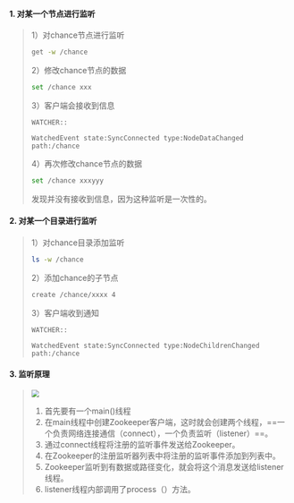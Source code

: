 #### 1. 对某一个节点进行监听

>1）对chance节点进行监听
>
>``` bash
>get -w /chance
>```
>
>2）修改chance节点的数据
>
>```bash
>set /chance xxx
>```
>
>3）客户端会接收到信息
>
>```
>WATCHER::
>
>WatchedEvent state:SyncConnected type:NodeDataChanged path:/chance
>```
>
>4）再次修改chance节点的数据
>
>```bash
>set /chance xxxyyy
>```
>
>发现并没有接收到信息，因为这种监听是一次性的。

#### 2. 对某一个目录进行监听

>1）对chance目录添加监听
>
>```bash
>ls -w /chance
>```
>
>2）添加chance的子节点
>
>```bash
>create /chance/xxxx 4
>```
>
>3）客户端收到通知
>
>```
>WATCHER::
>
>WatchedEvent state:SyncConnected type:NodeChildrenChanged path:/chance
>```

#### 3. 监听原理

><img src="https://tva1.sinaimg.cn/large/0081Kckwgy1gmcx46s0qlj30ws0anjry.jpg" style="zoom:80%">
>
>1. 首先要有一个main()线程
>2. 在main线程中创建Zookeeper客户端，这时就会创建两个线程，==一个负责网络连接通信（connect），一个负责监听（listener）==。
>3. 通过connect线程将注册的监听事件发送给Zookeeper。
>4. 在Zookeeper的注册监听器列表中将注册的监听事件添加到列表中。
>5. Zookeeper监听到有数据或路径变化，就会将这个消息发送给listener线程。
>6. listener线程内部调用了process（）方法。

